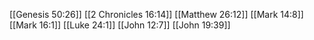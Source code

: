 [[Genesis 50:26]]
[[2 Chronicles 16:14]]
[[Matthew 26:12]]
[[Mark 14:8]]
[[Mark 16:1]]
[[Luke 24:1]]
[[John 12:7]]
[[John 19:39]]
